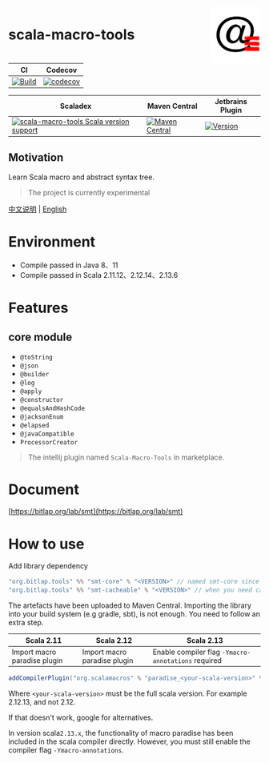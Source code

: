 <img align="right" width="20%" height="30%" src="img.png" alt="https://bitlap.org"/>

# scala-macro-tools

| CI                                                                                                                                                                         | Codecov                                                                                                                                                     |
| -------------------------------------------------------------------------------------------------------------------------------------------------------------------------- | ----------------------------------------------------------------------------------------------------------------------------------------------------------- |
| [![Build](https://github.com/bitlap/scala-macro-tools/actions/workflows/ScalaCI.yml/badge.svg)](https://github.com/bitlap/scala-macro-tools/actions/workflows/ScalaCI.yml) | [![codecov](https://codecov.io/gh/bitlap/scala-macro-tools/branch/master/graph/badge.svg?token=IA596YRTOT)](https://codecov.io/gh/bitlap/scala-macro-tools) |

| Scaladex                                                                                                                                                                                                                                | Maven Central                                                                                                                                               | Jetbrains Plugin                                                                                                                              |
|-----------------------------------------------------------------------------------------------------------------------------------------------------------------------------------------------------------------------------------------| ----------------------------------------------------------------------------------------------------------------------------------------------------------- | --------------------------------------------------------------------------------------------------------------------------------------------- |
| [![scala-macro-tools Scala version support](https://index.scala-lang.org/bitlap/scala-macro-tools/scala-macro-tools/latest-by-scala-version.svg?platform=jvm)](https://index.scala-lang.org/bitlap/scala-macro-tools/scala-macro-tools) | [![Maven Central](https://img.shields.io/maven-central/v/org.bitlap/scala-macro-tools_2.13.svg?label=Maven%20Central)](https://search.maven.org/search?q=g:%22org.bitlap%22%20AND%20a:%22scala-macro-tools_2.13%22) | [![Version](https://img.shields.io/jetbrains/plugin/v/17202-scala-macro-tools)](https://plugins.jetbrains.com/plugin/17202-scala-macro-tools) |

Motivation
--

Learn Scala macro and abstract syntax tree.

> The project is currently experimental

[中文说明](./README_CN.md) | [English](./README.md)

# Environment

- Compile passed in Java 8、11
- Compile passed in Scala 2.11.12、2.12.14、2.13.6

# Features

## core module

- `@toString`
- `@json`
- `@builder`
- `@log`
- `@apply`
- `@constructor`
- `@equalsAndHashCode`
- `@jacksonEnum`
- `@elapsed`
- `@javaCompatible`
- `ProcessorCreator`

> The intellij plugin named `Scala-Macro-Tools` in marketplace.

# Document

[https://bitlap.org/lab/smt](https://bitlap.org/lab/smt)

# How to use

Add library dependency

```scala
"org.bitlap.tools" %% "smt-core" % "<VERSION>" // named smt-core since 0.3.5 
"org.bitlap.tools" %% "smt-cacheable" % "<VERSION>" // when you need cacheable module
```

The artefacts have been uploaded to Maven Central. Importing the library into your build system (e.g gradle, sbt), is not enough. You need to follow an extra step.

| Scala 2.11                   | Scala 2.12                   | Scala 2.13                                          |
| ---------------------------- | ---------------------------- | --------------------------------------------------- |
| Import macro paradise plugin | Import macro paradise plugin | Enable compiler flag `-Ymacro-annotations` required |

```scala
addCompilerPlugin("org.scalamacros" % "paradise_<your-scala-version>" % "<plugin-version>")
```

Where `<your-scala-version>` must be the full scala version. For example 2.12.13, and not 2.12.

If that doesn't work, google for alternatives.

In version scala`2.13.x`, the functionality of macro paradise has been included in the scala compiler directly. However,
you must still enable the compiler flag `-Ymacro-annotations`.
